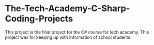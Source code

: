 # The-Tech-Academy-C-Sharp-Coding-Projects
This project is the final project for the C# course for tech academy. This project was for keeping up with information of school students.
